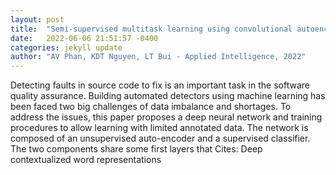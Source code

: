 ```yaml
---
layout: post
title:  "Semi-supervised multitask learning using convolutional autoencoder for faulty code detection with limited data"
date:   2022-06-06 21:51:57 -0400
categories: jekyll update
author: "AV Phan, KDT Nguyen, LT Bui - Applied Intelligence, 2022"
---
```

Detecting faults in source code to fix is an important task in the software quality assurance. Building automated detectors using machine learning has been faced two big challenges of data imbalance and shortages. To address the issues, this paper proposes a deep neural network and training procedures to allow learning with limited annotated data. The network is composed of an unsupervised auto-encoder and a supervised classifier. The two components share some first layers that 
Cites: Deep contextualized word representations